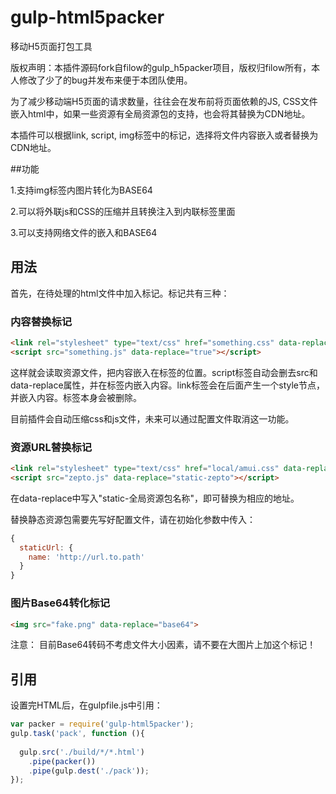 # gulp-html5packer

移动H5页面打包工具

版权声明：本插件源码fork自filow的gulp_h5packer项目，版权归filow所有，本人修改了少了的bug并发布来便于本团队使用。

为了减少移动端H5页面的请求数量，往往会在发布前将页面依赖的JS, CSS文件嵌入html中，如果一些资源有全局资源包的支持，也会将其替换为CDN地址。

本插件可以根据link, script, img标签中的标记，选择将文件内容嵌入或者替换为CDN地址。

##功能

1.支持img标签内图片转化为BASE64

2.可以将外联js和CSS的压缩并且转换注入到内联标签里面

3.可以支持网络文件的嵌入和BASE64

## 用法

首先，在待处理的html文件中加入标记。标记共有三种：

### 内容替换标记

```html
<link rel="stylesheet" type="text/css" href="something.css" data-replace="true">
<script src="something.js" data-replace="true"></script>
```

这样就会读取资源文件，把内容嵌入在标签的位置。script标签自动会删去src和data-replace属性，并在标签内嵌入内容。link标签会在后面产生一个style节点，并嵌入内容。标签本身会被删除。

目前插件会自动压缩css和js文件，未来可以通过配置文件取消这一功能。

### 资源URL替换标记

```html
<link rel="stylesheet" type="text/css" href="local/amui.css" data-replace="amui">
<script src="zepto.js" data-replace="static-zepto"></script>
```

在data-replace中写入"static-全局资源包名称"，即可替换为相应的地址。

替换静态资源包需要先写好配置文件，请在初始化参数中传入：
```js
{
  staticUrl: {
    name: 'http://url.to.path'
  }
}
```

### 图片Base64转化标记
```html
<img src="fake.png" data-replace="base64">
```

注意： 目前Base64转码不考虑文件大小因素，请不要在大图片上加这个标记！

## 引用
设置完HTML后，在gulpfile.js中引用：

```js
var packer = require('gulp-html5packer');
gulp.task('pack', function (){
  
  gulp.src('./build/*/*.html')
    .pipe(packer())
    .pipe(gulp.dest('./pack'));
});
```
